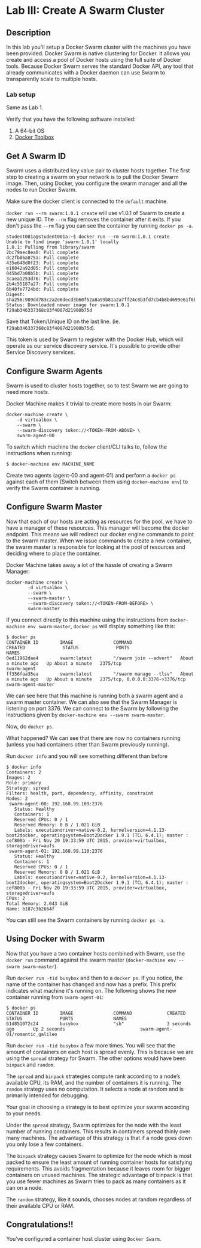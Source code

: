 Lab III: Create A Swarm Cluster
===============================

## Description

In this lab you'll setup a Docker Swarm cluster with the machines you have been provided. Docker Swarm is native clustering for Docker. It allows you create and access a pool of Docker hosts using the full suite of Docker tools. Because Docker Swarm serves the standard Docker API, any tool that already communicates with a Docker daemon can use Swarm to transparently scale to multiple hosts.

### Lab setup

Same as Lab 1.

Verify that you have the following software installed:

1. A 64-bit OS
2. [Docker Toolbox](https://www.docker.com/toolbox)

## Get A Swarm ID
Swarm uses a distributed key:value pair to cluster hosts together. The first step to creating a swarm on your network is to pull the Docker Swarm image. Then, using Docker, you configure the swarm manager and all the nodes to run Docker Swarm.

Make sure the docker client is connected to the `default` machine.

`docker run --rm swarm:1.0.1 create` will use v1.0.1 of Swarm to create a new unique ID. The `--rm` flag removes the container after it exits. If you don't pass the `--rm` flag you can see the container by running `docker ps -a`.

```
student001a@student001a:~$ docker run --rm swarm:1.0.1 create
Unable to find image 'swarm:1.0.1' locally
1.0.1: Pulling from library/swarm
2bc79aec8ea0: Pull complete
dc2fb86a875a: Pull complete
435e648d0f23: Pull complete
e16042a92d05: Pull complete
045bd7b00b5b: Pull complete
3caea1253d76: Pull complete
2b4c55187a27: Pull complete
6b40fe7724bd: Pull complete
Digest: sha256:989dd783c2a2e6decd3b60f52a8a99b81a2a7ff24c8b3fd7cb4b8bd699e61f6b
Status: Downloaded newer image for swarm:1.0.1
f29ab346337368c83f4087d21900b75d
```

Save that Token/Unique ID on the last line. (ie. `f29ab346337368c83f4087d21900b75d`).

This token is used by Swarm to register with the Docker Hub, which will operate as our service discovery service. It's possible to provide other Service Discovery services.

## Configure Swarm Agents

Swarm is used to cluster hosts together, so to test Swarm we are going to need more hosts.

Docker Machine makes it trivial to create more hosts in our Swarm:

```
docker-machine create \
    -d virtualbox \
    --swarm \
    --swarm-discovery token://<TOKEN-FROM-ABOVE> \
    swarm-agent-00
```

To switch which machine the `docker` client/CLI talks to, follow the instructions when running:
```
$ docker-machine env MACHINE_NAME
```

Create two agents (agent-00 and agent-01) and perform a `docker ps` against each of them (Switch between them using `docker-machine env`) to verify the Swarm container is running.

## Configure Swarm Master
Now that each of our hosts are acting as resources for the pool, we have to have a manager of these resources. This manager will become the docker endpoint. This means we will redirect our docker engine commands to point to the swarm master. When we issue commands to create a new container, the swarm master is responsible for looking at the pool of resources and deciding where to place the container.

Docker Machine takes away a lot of the hassle of creating a Swarm Manager:

```
docker-machine create \
        -d virtualbox \
        --swarm \
        --swarm-master \
        --swarm-discovery token://<TOKEN-FROM-BEFORE> \
        swarm-master
```

If you connect directly to this machine using the instructions from `docker-machine env swarm-master`, `docker ps` will display something like this:

```
$ docker ps
CONTAINER ID        IMAGE               COMMAND                  CREATED              STATUS              PORTS                              NAMES
0ed11962dae4        swarm:latest        "/swarm join --advert"   About a minute ago   Up About a minute   2375/tcp                           swarm-agent
ff356faa35ea        swarm:latest        "/swarm manage --tlsv"   About a minute ago   Up About a minute   2375/tcp, 0.0.0.0:3376->3376/tcp   swarm-agent-master
```

We can see here that this machine is running both a swarm agent and a swarm master container. We can also see that the Swarm Manager is listening on port 3376. We can connect to the Swarm by following the instructions given by `docker-machine env --swarm swarm-master`.

Now, do `docker ps`.

What happened? We can see that there are now no containers running (unless you had containers other than Swarm previously running).

Run `docker info` and you will see something different than before
```
$ docker info
Containers: 2
Images: 2
Role: primary
Strategy: spread
Filters: health, port, dependency, affinity, constraint
Nodes: 2
 swarm-agent-00: 192.168.99.109:2376
   Status: Healthy
   Containers: 1
   Reserved CPUs: 0 / 1
   Reserved Memory: 0 B / 1.021 GiB
   Labels: executiondriver=native-0.2, kernelversion=4.1.13-boot2docker, operatingsystem=Boot2Docker 1.9.1 (TCL 6.4.1); master : cef800b - Fri Nov 20 19:33:59 UTC 2015, provider=virtualbox, storagedriver=aufs
 swarm-agent-01: 192.168.99.110:2376
   Status: Healthy
   Containers: 1
   Reserved CPUs: 0 / 1
   Reserved Memory: 0 B / 1.021 GiB
   Labels: executiondriver=native-0.2, kernelversion=4.1.13-boot2docker, operatingsystem=Boot2Docker 1.9.1 (TCL 6.4.1); master : cef800b - Fri Nov 20 19:33:59 UTC 2015, provider=virtualbox, storagedriver=aufs
CPUs: 2
Total Memory: 2.043 GiB
Name: b187c3b2664f
```

You can still see the Swarm containers by running `docker ps -a`.

## Using Docker with Swarm

Now that you have a two container hosts combined with Swarm, use the `docker run` command against the swarm master (`docker-machine env --swarm swarm-master`).

Run `docker run -tid busybox` and then to a `docker ps`. If you notice, the name of the container has changed and now has a prefix. This prefix indicates what machine it's running on.  The following shows the new container running from `swarm-agent-01`:

```
$ docker ps
CONTAINER ID        IMAGE               COMMAND             CREATED             STATUS              PORTS               NAMES
61d851072c24        busybox             "sh"                3 seconds ago       Up 2 seconds                            swarm-agent-01/romantic_galileo
```

Run `docker run -tid busybox` a few more times. You will see that the amount of containers on each host is spread evenly. This is because we are using the `spread` strategy for Swarm. The other options would have been `binpack` and `random`.

The `spread` and `binpack` strategies compute rank according to a node’s available CPU, its RAM, and the number of containers it is running. The `random` strategy uses no computation. It selects a node at random and is primarily intended for debugging.

Your goal in choosing a strategy is to best optimize your swarm according to your needs.

Under the `spread` strategy, Swarm optimizes for the node with the least number of running containers. This results in containers spread thinly over many machines. The advantage of this strategy is that if a node goes down you only lose a few containers.

The `binpack` strategy causes Swarm to optimize for the node which is most packed to ensure the least amount of running container hosts for satisfying requirements. This avoids fragmentation because it leaves room for bigger containers on unused machines. The strategic advantage of binpack is that you use fewer machines as Swarm tries to pack as many containers as it can on a node.

The `random` strategy, like it sounds, chooses nodes at random regardless of their available CPU or RAM.

## Congratulations!!

You've configured a container host cluster using `Docker Swarm`.

